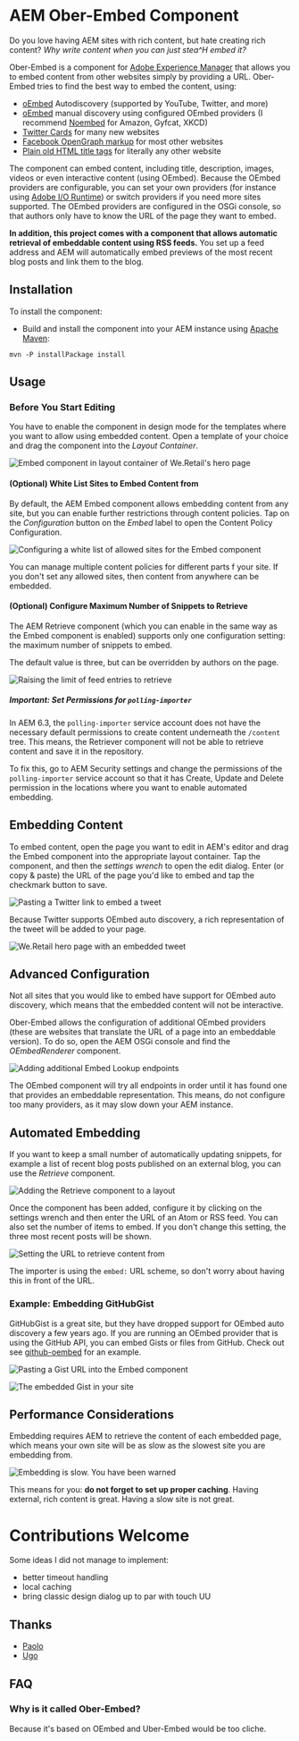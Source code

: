# AEM Ober-Embed Component

Do you love having AEM sites with rich content, but hate creating rich content? *Why write content when you can just stea^H embed it?*

Ober-Embed is a component for [Adobe Experience Manager](http://www.adobe.com/solutions/web-experience-management.html) that allows you to embed content from other websites simply by providing a URL. Ober-Embed tries to find the best way to embed the content, using:

* [oEmbed](http://oembed.com/) Autodiscovery (supported by YouTube, Twitter, and more)
* [oEmbed](http://oembed.com/) manual discovery using configured OEmbed providers (I recommend [Noembed](https://noembed.com) for Amazon, Gyfcat, XKCD)
* [Twitter Cards](https://dev.twitter.com/cards/markup) for many new websites
* [Facebook OpenGraph markup](https://developers.facebook.com/docs/sharing/webmasters) for most other websites
* [Plain old HTML title tags](https://developer.mozilla.org/en-US/docs/Web/HTML/Element/title) for literally any other website

The component can embed content, including title, description, images, videos or even interactive content (using OEmbed). Because the OEmbed providers are configurable, you can set your own providers (for instance using [Adobe I/O Runtime](https://www.adobe.io/apis/cloudplatform/runtime.html)) or switch providers if you need more sites supported. The OEmbed providers are configured in the OSGi console, so that authors only have to know the URL of the page they want to embed.

**In addition, this project comes with a component that allows automatic retrieval of embeddable content using RSS feeds.** You set up a feed address and AEM will automatically embed previews of the most recent blog posts and link them to the blog. 

## Installation

To install the component:

* Build and install the component into your AEM instance using [Apache Maven](http://maven.apache.org/):
```
mvn -P installPackage install
```

## Usage

### Before You Start Editing
You have to enable the component in design mode for the templates where you want to allow using embedded content. Open a template of your choice and drag the component into the *Layout Container*.

![Embed component in layout container of We.Retail's hero page](docs/enable-component.png)

#### (Optional) White List Sites to Embed Content from

By default, the AEM Embed component allows embedding content from any site, but you can enable further restrictions through content policies. Tap on the *Configuration* button on the *Embed* label to open the Content Policy Configuration.

![Configuring a white list of allowed sites for the Embed component](docs/set-policy.png)

You can manage multiple content policies for different parts f your site. If you don't set any allowed sites, then content from anywhere can be embedded.

#### (Optional) Configure Maximum Number of Snippets to Retrieve

The AEM Retrieve component (which you can enable in the same way as the Embed component is enabled) supports only one configuration setting: the maximum number of snippets to embed.

The default value is three, but can be overridden by authors on the page.

![Raising the limit of feed entries to retrieve](docs/configure-retriever.png)

##### Important: Set Permissions for `polling-importer`

In AEM 6.3, the `polling-importer` service account does not have the necessary default permissions to create content underneath the `/content` tree. This means, the Retriever component will not be able to retrieve content and save it in the repository.

To fix this, go to AEM Security settings and change the permissions of the `polling-importer` service account so that it has Create, Update and Delete permission in the locations where you want to enable automated embedding.

## Embedding Content

To embed content, open the page you want to edit in AEM's editor  and drag the Embed component into the appropriate layout container. Tap the component, and then the *settings wrench* to open the edit dialog. Enter (or copy & paste) the URL of the page you'd like to embed and tap the checkmark button to save.

![Pasting a Twitter link to embed a tweet](docs/edit-twitter.png)

Because Twitter supports OEmbed auto discovery, a rich representation of the tweet will be added to your page.

![We.Retail hero page with an embedded tweet](docs/embed-twitter.png)

## Advanced Configuration

Not all sites that you would like to embed have support for OEmbed auto discovery, which means that the embedded content will not be interactive. 

Ober-Embed allows the configuration of additional OEmbed providers (these are websites that translate the URL of a page into an embeddable version). To do so, open the AEM OSGi console and find the *OEmbedRenderer* component.

![Adding additional Embed Lookup endpoints](docs/configure-oembed.png)

The OEmbed component will try all endpoints in order until it has found one that provides an embeddable representation. This means, do not configure too many providers, as it may slow down your AEM instance.

## Automated Embedding

If you want to keep a small number of automatically updating snippets, for example a list of recent blog posts published on an external blog, you can use the *Retrieve* component.

![Adding the Retrieve component to a layout](docs/add-retriever.png)

Once the component has been added, configure it by clicking on the settings wrench and then enter the URL of an Atom or RSS feed. You can also set the number of items to embed. If you don't change this setting, the three most recent posts will be shown.

![Setting the URL to retrieve content from](docs/set-url-retriever.png)

The importer is using the `embed:` URL scheme, so don't worry about having this in front of the URL.

### Example: Embedding GitHubGist

GitHubGist is a great site, but they have dropped support for OEmbed auto discovery a few years ago. If you are running an OEmbed provider that is using the GitHub API, you can embed Gists or files from GitHub. Check out see [github-oembed](https://github.com/trieloff/github-oembed) for an example.

![Pasting a Gist URL into the Embed component](docs/edit-gist.png)

![The embedded Gist in your site](docs/embed-gist.png)

## Performance Considerations

Embedding requires AEM to retrieve the content of each embedded page, which means your own site will be as slow as the slowest site you are embedding from.

![Embedding is slow. You have been warned](docs/performance.png)

This means for you: **do not forget to set up proper caching**. Having external, rich content is great. Having a slow site is not great.

# Contributions Welcome

Some ideas I did not manage to implement:
- better timeout handling
- local caching
- bring classic design dialog up to par with touch UU

## Thanks
* [Paolo](https://github.com/paolomoz/oembed)
* [Ugo](https://github.com/ugocei/oembed)

## FAQ
### Why is it called Ober-Embed?

Because it's based on OEmbed and Uber-Embed would be too cliche.
